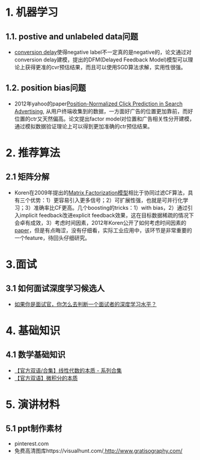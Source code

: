 # 1. 机器学习

## 1.1. postive and unlabeled data问题

* [conversion delay](http://www0.cs.ucl.ac.uk/staff/w.zhang/rtb-papers/delayed-feedback.pdf)使得negative label不一定真的是negative的，论文通过对conversion delay建模，提出的DFM(Delayed Feedback Model)模型可以理论上获得更准的cvr预估结果，而且可以使用SGD算法求解，实用性很强。

## 1.2. position bias问题

* 2012年yahoo的paper[Position-Normalized Click Prediction in Search Advertising](https://pdfs.semanticscholar.org/5c53/c7101b530eae80417beeba16684d789056f2.pdf), 从用户终端收集到的数据，一方面好广告的位置更加靠前，而好位置的ctr又天然偏高。论文提出factor model对位置和广告相关性分开建模，通过模拟数据验证理论上可以得到更加准确的ctr预估结果。

# 2. 推荐算法

## 2.1 矩阵分解

* Koren在2009年提出的[Matrix Factorization模型](https://datajobs.com/data-science-repo/Recommender-Systems-%5BNetflix%5D.pdf)相比于协同过滤CF算法，具有三个优势：1）更容易引入更多信号；2）可扩展性强，也就是可并行化学习；3）准确率比CF更高。几个boosting的tricks：1）with bias，2）通过引入implicit feedback改进explicit feedback效果，这在目标数据稀疏的情况下会卓有成效，3）考虑时间因素，2012年Koren公开了如何考虑时间因素的[paper](https://pdfs.semanticscholar.org/8451/c2812a1476d3e13f2a509139322cc0adb1a2.pdf)，但是有点晦涩，没有仔细看，实际工业应用中，该环节是非常重要的一个feature，待回头仔细研究。


# 3.面试

## 3.1 如何面试深度学习候选人

* [如果你是面试官，你怎么去判断一个面试者的深度学习水平？](https://www.zhihu.com/question/41233373)


# 4. 基础知识

## 4.1 数学基础知识

* [【官方双语/合集】线性代数的本质 - 系列合集](http://www.bilibili.com/video/av6731067/)
* [【官方双语】微积分的本质](http://www.bilibili.com/video/av10308208/)

# 5. 演讲材料

## 5.1 ppt制作素材

* pinterest.com
* 免费高清图库https://visualhunt.com/,http://www.gratisography.com/

